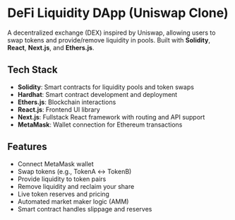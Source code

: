 #  DeFi Liquidity DApp (Uniswap Clone)

A decentralized exchange (DEX) inspired by Uniswap, allowing users to swap tokens and provide/remove liquidity in pools.
 Built with **Solidity**, **React**, **Next.js**, and **Ethers.js**.

##  Tech Stack

- **Solidity**: Smart contracts for liquidity pools and token swaps
- **Hardhat**: Smart contract development and deployment
- **Ethers.js**: Blockchain interactions
- **React.js**: Frontend UI library
- **Next.js**: Fullstack React framework with routing and API support
- **MetaMask**: Wallet connection for Ethereum transactions

##  Features

-  Connect MetaMask wallet
-  Swap tokens (e.g., TokenA ↔ TokenB)
-  Provide liquidity to token pairs
-  Remove liquidity and reclaim your share
-  Live token reserves and pricing
-  Automated market maker logic (AMM)
-  Smart contract handles slippage and reserves



